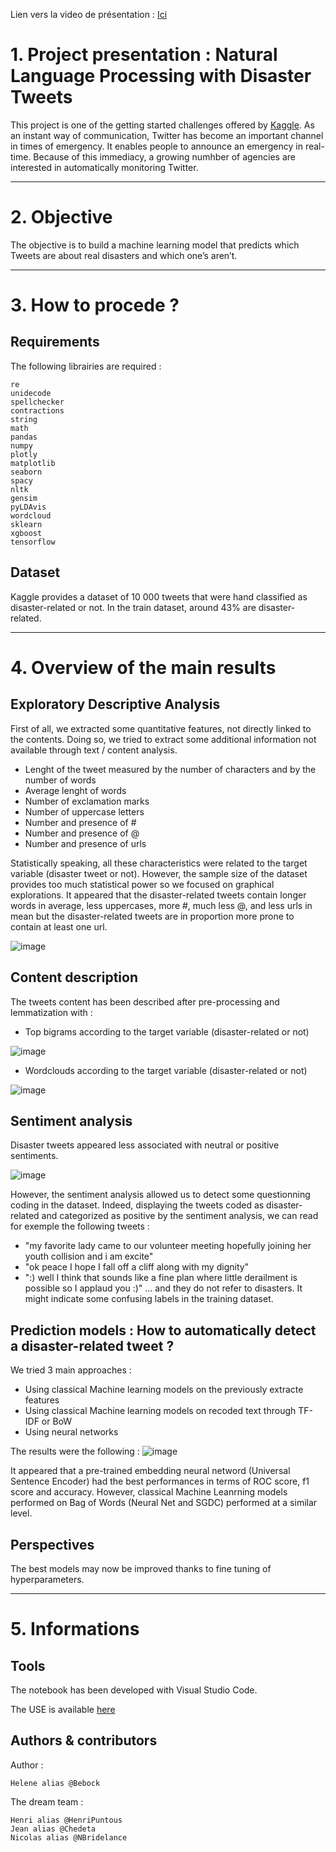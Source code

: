 Lien vers la video de présentation : [Ici](https://share.vidyard.com/watch/o5HG1KrgvZ2q2eaTxFc17u?)

# 1. Project presentation : Natural Language Processing with Disaster Tweets

This project is one of the getting started challenges offered by [Kaggle](https://www.kaggle.com/c/nlp-getting-started). 
As an instant way of communication, Twitter has become an important channel in times of emergency. It enables people to announce an emergency in real-time. Because of this immediacy, a growing numhber of agencies are interested in automatically monitoring Twitter.

----

# 2. Objective

The objective is to build a machine learning model that predicts which Tweets are about real disasters and which one’s aren’t. 

----

# 3. How to procede ?

## Requirements

The following librairies are required :

    re
    unidecode
    spellchecker
    contractions
    string
    math
    pandas
    numpy
    plotly
    matplotlib
    seaborn
    spacy
    nltk
    gensim
    pyLDAvis
    wordcloud
    sklearn
    xgboost
    tensorflow

## Dataset

Kaggle provides a dataset of 10 000 tweets that were hand classified as disaster-related or not. In the train dataset, around 43% are disaster-related. 

---

# 4. Overview of the main results

## Exploratory Descriptive Analysis

First of all, we extracted some quantitative features, not directly linked to the contents. Doing so, we tried to extract some additional information not available through text / content analysis.
- Lenght of the tweet measured by the number of characters and by the number of words
- Average lenght of words
- Number of exclamation marks
- Number of uppercase letters
- Number and presence of #
- Number and presence of @
- Number and presence of urls

Statistically speaking, all these characteristics were related to the target variable (disaster tweet or not). However, the sample size of the dataset provides too much statistical power so we focused on graphical explorations. 
It appeared that the disaster-related tweets contain longer words in average, less uppercases, more #, much less @, and less urls in mean but the disaster-related tweets are in proportion more prone to contain at least one url. 

![image](https://user-images.githubusercontent.com/38078432/199684886-fa83a42a-578f-4fa9-8b0d-9e2ca9825776.png)

## Content description 

The tweets content has been described after pre-processing and lemmatization with : 
- Top bigrams according to the target variable (disaster-related or not)

![image](https://user-images.githubusercontent.com/38078432/199688800-c420992d-8514-4831-85d8-d46c41d7f43e.png)

- Wordclouds according to the target variable (disaster-related or not)

![image](https://user-images.githubusercontent.com/38078432/200079057-fc9bd898-c497-4e90-9a4e-2d85df54002d.png)

## Sentiment analysis

Disaster tweets appeared less associated with neutral or positive sentiments. 

![image](https://user-images.githubusercontent.com/38078432/199689331-ae2eb7dc-4271-49e7-b795-351a7cc0a79e.png)

However, the sentiment analysis allowed us to detect some questionning coding in the dataset. Indeed, displaying the tweets coded as disaster-related and categorized as positive by the sentiment analysis, we can read for exemple the following tweets : 
- "my favorite lady came to our volunteer meeting hopefully joining her youth collision and i am excite" 
- "ok peace I hope I fall off a cliff along with my dignity"
- ":) well I think that sounds like a fine plan where little derailment is possible so I applaud you :)"
... and they do not refer to disasters. It might indicate some confusing labels in the training dataset. 

## Prediction models : How to automatically detect a disaster-related tweet ?

We tried 3 main approaches : 
- Using classical Machine learning models on the previously extracte features 
- Using classical Machine learning models on recoded text through TF-IDF or BoW
- Using neural networks

The results were the following : 
![image](https://user-images.githubusercontent.com/38078432/202900172-2100d79c-4a29-4c00-a7d2-9cc3e4f50ec0.png)

It appeared that a pre-trained embedding neural netword (Universal Sentence Encoder) had the best performances in terms of ROC score, f1 score and accuracy. However, classical Machine Leanrning models performed on Bag of Words (Neural Net and SGDC) performed at a similar level. 

## Perspectives 

The best models may now be improved thanks to fine tuning of hyperparameters. 

---- 

# 5. Informations

## Tools

The notebook has been developed with Visual Studio Code.

The USE is available [here](https://www.tensorflow.org/hub/tutorials/semantic_similarity_with_tf_hub_universal_encoder)

## Authors & contributors

Author :

    Helene alias @Bebock

The dream team :

    Henri alias @HenriPuntous
    Jean alias @Chedeta
    Nicolas alias @NBridelance

